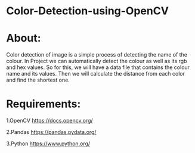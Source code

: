 # Color-Detection-using-OpenCV 

# About:

Color detection of image is a simple process of detecting the name of the colour. In Project we can automatically detect the colour as well as its rgb and hex values. So for this, we will have a data file that contains the colour name and its values. Then we will calculate the distance from each color and find the shortest one.

# Requirements:

1.OpenCV https://docs.opencv.org/

2.Pandas https://pandas.pydata.org/

3.Python https://www.python.org/
